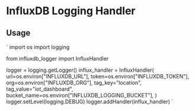 # InfluxDB Logging Handler

## Usage

`
import os
import logging

from influxdb_logger import InfluxHandler

logger = logging.getLogger()
influx_handler = InfluxHandler(
    url=os.environ["INFLUXDB_URL"],
    token=os.environ["INFLUXDB_TOKEN"],
    org=os.environ["INFLUXDB_ORG"],
    tag_key="location",
    tag_value="iot_dashboard",
    bucket_name=os.environ["INFLUXDB_LOGGING_BUCKET"],
)
logger.setLevel(logging.DEBUG)
logger.addHandler(influx_handler)
`